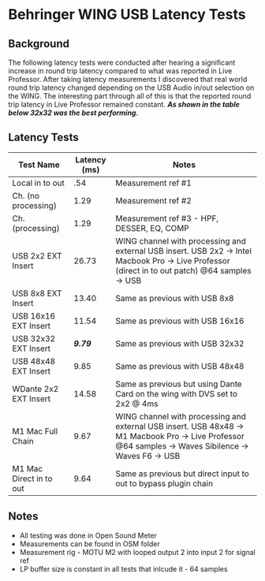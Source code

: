 # Behringer WING USB Latency Tests

## Background
The following latency tests were conducted after hearing a significant increase in round trip latency compared to what was reported in Live Professor. After taking latency measurements I discovered that real world round trip latency changed depending on the USB Audio in/out selection on the WING.  The interesting part through all of this is that the reported round trip latency in Live Professor remained constant. ***As shown in the table below 32x32 was the best performing.***

## Latency Tests

| Test Name               | Latency (ms) | Notes                                                                                                                                                        |
|-------------------------|--------------|--------------------------------------------------------------------------------------------------------------------------------------------------------------|
| Local in to out         | .54          | Measurement ref #1                                                                                                                                           |
| Ch. (no processing)     | 1.29         | Measurement ref #2                                                                                                                                           |
| Ch. (processing)        | 1.29         | Measurement ref #3 - HPF, DESSER, EQ, COMP                                                                                                                   |
| USB 2x2 EXT Insert      | 26.73        | WING channel with processing and external USB insert. USB 2x2 -> Intel Macbook Pro -> Live Professor (direct in to out patch) @64 samples -> USB      |
| USB 8x8 EXT Insert      | 13.40        | Same as previous with USB 8x8                                                                                                                                |
| USB 16x16 EXT Insert    | 11.54        | Same as previous with USB 16x16                                                                                                                              |
| USB 32x32 EXT Insert    | ***9.79***   | Same as previous with USB 32x32                                                                                                                              |
| USB 48x48 EXT Insert    | 9.85         | Same as previous with USB 48x48                                                                                                                              |
| WDante 2x2 EXT Insert | 14.58 | Same as previous but using Dante Card on the wing with DVS set to 2x2 @ 4ms
| M1 Mac Full Chain       | 9.67         | WING channel with processing and external USB insert. USB 48x48 -> M1 Macbook Pro -> Live Professor @64 samples -> Waves Sibilence -> Waves F6 -> USB |
| M1 Mac Direct in to out | 9.64         | Same as previous but direct input to out to bypass plugin chain                                                                                              |

## Notes
- All testing was done in Open Sound Meter
- Measurements can be found in OSM folder
- Measurement rig - MOTU M2 with looped output 2 into input 2 for signal ref
- LP buffer size is constant in all tests that inlcude it - 64 samples

